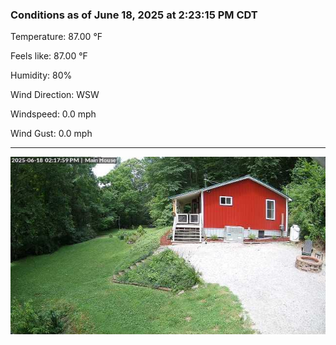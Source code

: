 ### Conditions as of June 18, 2025 at 2:23:15 PM CDT 

Temperature: 87.00 &deg;F

Feels like: 87.00 &deg;F

Humidity: 80%

Wind Direction: WSW

Windspeed: 0.0 mph

Wind Gust: 0.0 mph

---

<img src="./images/latest.jpeg"/>

